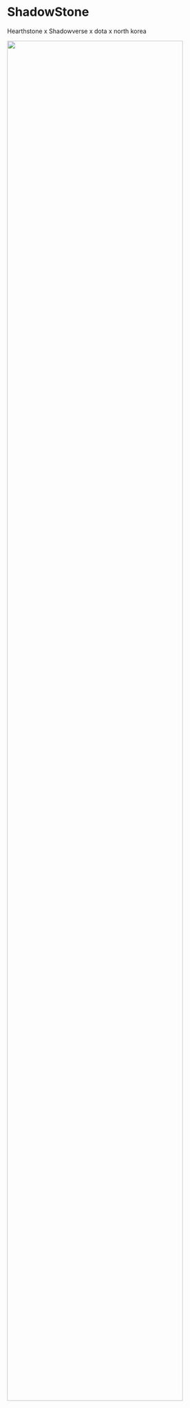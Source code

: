 # ShadowStone
Hearthstone x Shadowverse x dota x north korea

<img src="https://user-images.githubusercontent.com/5732925/46636381-b1edd500-cb0c-11e8-9252-e0b42103e26c.png" width="90%"></img> 
